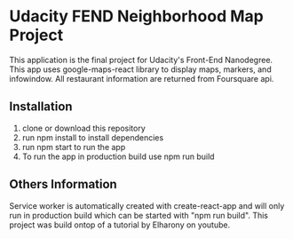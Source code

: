 # Udacity FEND Neighborhood Map Project
This application is the final project for Udacity's Front-End Nanodegree.
This app uses google-maps-react library to display maps, markers, and infowindow. 
All restaurant information are returned from Foursquare api.

## Installation
1. clone or download this repository
2. run npm install to install dependencies 
3. run npm start to run the app
4. To run the app in production build use npm run build

## Others Information
Service worker is automatically created with create-react-app and will only run in production build which can be started with "npm run build".
This project was build ontop of a tutorial by Elharony on youtube. 
